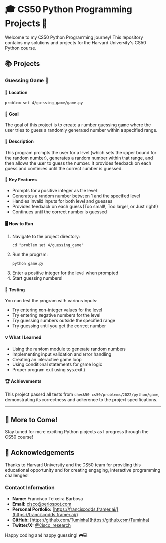 # 🎓 CS50 Python Programming Projects 🐍

Welcome to my CS50 Python Programming journey! This repository contains my solutions and projects for the Harvard University's CS50 Python course.

## 📚 Projects

### Guessing Game 🎲

#### 📂 Location
`problem set 4/guessing_game/game.py`

#### 🎯 Goal
The goal of this project is to create a number guessing game where the user tries to guess a randomly generated number within a specified range.

#### 📝 Description
This program prompts the user for a level (which sets the upper bound for the random number), generates a random number within that range, and then allows the user to guess the number. It provides feedback on each guess and continues until the correct number is guessed.

#### 🔑 Key Features
- Prompts for a positive integer as the level
- Generates a random number between 1 and the specified level
- Handles invalid inputs for both level and guesses
- Provides feedback on each guess (Too small!, Too large!, or Just right!)
- Continues until the correct number is guessed

#### 🖥️ How to Run
1. Navigate to the project directory:
   ```
   cd "problem set 4/guessing_game"
   ```
2. Run the program:
   ```
   python game.py
   ```
3. Enter a positive integer for the level when prompted
4. Start guessing numbers!

#### 🧪 Testing
You can test the program with various inputs:
- Try entering non-integer values for the level
- Try entering negative numbers for the level
- Try guessing numbers outside the specified range
- Try guessing until you get the correct number

#### 💡 What I Learned
- Using the random module to generate random numbers
- Implementing input validation and error handling
- Creating an interactive game loop
- Using conditional statements for game logic
- Proper program exit using sys.exit()

#### 🏆 Achievements
This project passed all tests from `check50 cs50/problems/2022/python/game`, demonstrating its correctness and adherence to the project specifications.

---

## 🚀 More to Come!
Stay tuned for more exciting Python projects as I progress through the CS50 course!

## 🙏 Acknowledgements
Thanks to Harvard University and the CS50 team for providing this educational opportunity and for creating engaging, interactive programming challenges!

### Contact Information

- **Name:** Francisco Teixeira Barbosa
- **Email:** cisco@periospot.com
- **Personal Portfolio:** [https://franciscodds.framer.ai/](https://franciscodds.framer.ai/)
- **GitHub:** [https://github.com/Tuminha](https://github.com/Tuminha)
- **Twitter/X:** [@Cisco_research](https://x.com/Cisco_research)

Happy coding and happy guessing! 🎮💻
